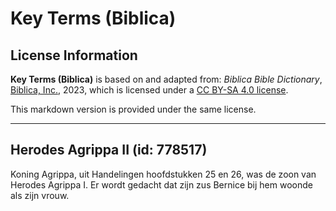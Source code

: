 # Key Terms (Biblica)

## License Information

**Key Terms (Biblica)** is based on and adapted from: _Biblica Bible Dictionary_, [Biblica, Inc.](https://www.biblica.com/), 2023, which is licensed under a [CC BY-SA 4.0 license](https://creativecommons.org/licenses/by-sa/4.0/legalcode.en).

This markdown version is provided under the same license.



--------------------------------

## Herodes Agrippa II (id: 778517)

Koning Agrippa, uit Handelingen hoofdstukken 25 en 26, was de zoon van Herodes Agrippa I. Er wordt gedacht dat zijn zus Bernice bij hem woonde als zijn vrouw.


